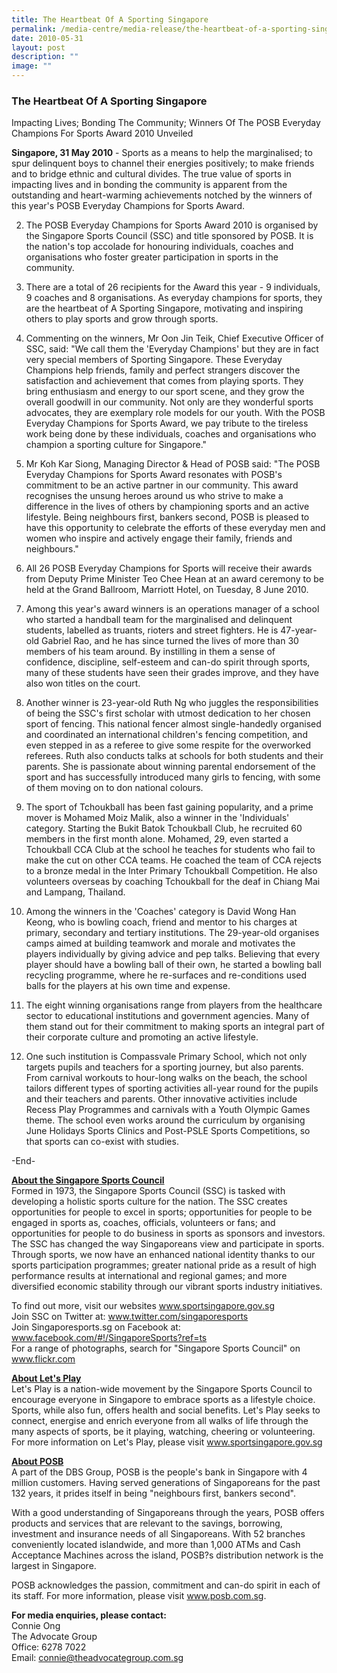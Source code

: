 ```yaml
---
title: The Heartbeat Of A Sporting Singapore
permalink: /media-centre/media-release/the-heartbeat-of-a-sporting-singapore/
date: 2010-05-31
layout: post
description: ""
image: ""
---
```

### **The Heartbeat Of A Sporting Singapore**

Impacting Lives; Bonding The Community; Winners Of The POSB Everyday Champions For Sports Award 2010 Unveiled

**Singapore, 31 May 2010** - Sports as a means to help the marginalised; to spur delinquent boys to channel their energies positively; to make friends and to bridge ethnic and cultural divides. The true value of sports in impacting lives and in bonding the community is apparent from the outstanding and heart-warming achievements notched by the winners of this year's POSB Everyday Champions for Sports Award.

2. The POSB Everyday Champions for Sports Award 2010 is organised by the Singapore Sports Council (SSC) and title sponsored by POSB. It is the nation's top accolade for honouring individuals, coaches and organisations who foster greater participation in sports in the community.

3. There are a total of 26 recipients for the Award this year - 9 individuals, 9 coaches and 8 organisations. As everyday champions for sports, they are the heartbeat of A Sporting Singapore, motivating and inspiring others to play sports and grow through sports.

4. Commenting on the winners, Mr Oon Jin Teik, Chief Executive Officer of SSC, said: "We call them the 'Everyday Champions' but they are in fact very special members of Sporting Singapore. These Everyday Champions help friends, family and perfect strangers discover the satisfaction and achievement that comes from playing sports. They bring enthusiasm and energy to our sport scene, and they grow the overall goodwill in our community. Not only are they wonderful sports advocates, they are exemplary role models for our youth. With the POSB Everyday Champions for Sports Award, we pay tribute to the tireless work being done by these individuals, coaches and organisations who champion a sporting culture for Singapore."

5. Mr Koh Kar Siong, Managing Director & Head of POSB said: "The POSB Everyday Champions for Sports Award resonates with POSB's commitment to be an active partner in our community. This award recognises the unsung heroes around us who strive to make a difference in the lives of others by championing sports and an active lifestyle. Being neighbours first, bankers second, POSB is pleased to have this opportunity to celebrate the efforts of these everyday men and women who inspire and actively engage their family, friends and neighbours."

6. All 26 POSB Everyday Champions for Sports will receive their awards from Deputy Prime Minister Teo Chee Hean at an award ceremony to be held at the Grand Ballroom, Marriott Hotel, on Tuesday, 8 June 2010.

7. Among this year's award winners is an operations manager of a school who started a handball team for the marginalised and delinquent students, labelled as truants, rioters and street fighters. He is 47-year-old Gabriel Rao, and he has since turned the lives of more than 30 members of his team around. By instilling in them a sense of confidence, discipline, self-esteem and can-do spirit through sports, many of these students have seen their grades improve, and they have also won titles on the court.

8. Another winner is 23-year-old Ruth Ng who juggles the responsibilities of being the SSC's first scholar with utmost dedication to her chosen sport of fencing. This national fencer almost single-handedly organised and coordinated an international children's fencing competition, and even stepped in as a referee to give some respite for the overworked referees. Ruth also conducts talks at schools for both students and their parents. She is passionate about winning parental endorsement of the sport and has successfully introduced many girls to fencing, with some of them moving on to don national colours.

9. The sport of Tchoukball has been fast gaining popularity, and a prime mover is Mohamed Moiz Malik, also a winner in the 'Individuals' category. Starting the Bukit Batok Tchoukball Club, he recruited 60 members in the first month alone. Mohamed, 29, even started a Tchoukball CCA Club at the school he teaches for students who fail to make the cut on other CCA teams. He coached the team of CCA rejects to a bronze medal in the Inter Primary Tchoukball Competition. He also volunteers overseas by coaching Tchoukball for the deaf in Chiang Mai and Lampang, Thailand.

10. Among the winners in the 'Coaches' category is David Wong Han Keong, who is bowling coach, friend and mentor to his charges at primary, secondary and tertiary institutions. The 29-year-old organises camps aimed at building teamwork and morale and motivates the players individually by giving advice and pep talks. Believing that every player should have a bowling ball of their own, he started a bowling ball recycling programme, where he re-surfaces and re-conditions used balls for the players at his own time and expense.

11. The eight winning organisations range from players from the healthcare sector to educational institutions and government agencies. Many of them stand out for their commitment to making sports an integral part of their corporate culture and promoting an active lifestyle.

12. One such institution is Compassvale Primary School, which not only targets pupils and teachers for a sporting journey, but also parents. From carnival workouts to hour-long walks on the beach, the school tailors different types of sporting activities all-year round for the pupils and their teachers and parents. Other innovative activities include Recess Play Programmes and carnivals with a Youth Olympic Games theme. The school even works around the curriculum by organising June Holidays Sports Clinics and Post-PSLE Sports Competitions, so that sports can co-exist with studies.

-End-

[**About the Singapore Sports Council**](www.sportsingapore.gov.sg)
<br>
Formed in 1973, the Singapore Sports Council (SSC) is tasked with developing a holistic sports culture for the nation. The SSC creates opportunities for people to excel in sports; opportunities for people to be engaged in sports as, coaches, officials, volunteers or fans; and opportunities for people to do business in sports as sponsors and investors. The SSC has changed the way Singaporeans view and participate in sports. Through sports, we now have an enhanced national identity thanks to our sports participation programmes; greater national pride as a result of high performance results at international and regional games; and more diversified economic stability through our vibrant sports industry initiatives.

To find out more, visit our websites www.sportsingapore.gov.sg
<br>
Join SSC on Twitter at: www.twitter.com/singaporesports
<br>
Join Singaporesports.sg on Facebook at: www.facebook.com/#!/SingaporeSports?ref=ts
<br>
For a range of photographs, search for "Singapore Sports Council" on www.flickr.com

[**About Let's Play**](https://www.myactivesg.com/)
<br>
Let's Play is a nation-wide movement by the Singapore Sports Council to encourage everyone in Singapore to embrace sports as a lifestyle choice. Sports, while also fun, offers health and social benefits. Let's Play seeks to connect, energise and enrich everyone from all walks of life through the many aspects of sports, be it playing, watching, cheering or volunteering. For more information on Let's Play, please visit www.sportsingapore.gov.sg

[**About POSB**](https://www.posb.com.sg/personal/default.page)
<br>
A part of the DBS Group, POSB is the people's bank in Singapore with 4 million customers. Having served generations of Singaporeans for the past 132 years, it prides itself in being "neighbours first, bankers second".

With a good understanding of Singaporeans through the years, POSB offers products and services that are relevant to the savings, borrowing, investment and insurance needs of all Singaporeans. With 52 branches conveniently located islandwide, and more than 1,000 ATMs and Cash Acceptance Machines across the island, POSB?s distribution network is the largest in Singapore.

POSB acknowledges the passion, commitment and can-do spirit in each of its staff. For more information, please visit www.posb.com.sg.

**For media enquiries, please contact:**
<br>
Connie Ong
<br>
The Advocate Group
<br>
Office: 6278 7022
<br>
Email: [connie@theadvocategroup.com.sg](mailto:connie@theadvocategroup.com.sg)